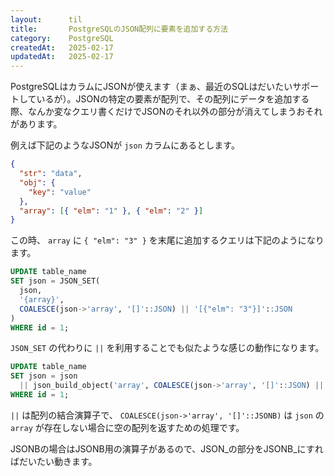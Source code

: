 ```yaml
---
layout:      til
title:       PostgreSQLのJSON配列に要素を追加する方法
category:    PostgreSQL
createdAt:   2025-02-17
updatedAt:   2025-02-17
---
```


PostgreSQLはカラムにJSONが使えます（まぁ、最近のSQLはだいたいサポートしているが）。JSONの特定の要素が配列で、その配列にデータを追加する際、なんか変なクエリ書くだけでJSONのそれ以外の部分が消えてしまうおそれがあります。

例えば下記のようなJSONが `json` カラムにあるとします。

```json
{
  "str": "data",
  "obj": {
    "key": "value"
  },
  "array": [{ "elm": "1" }, { "elm": "2" }]
}
```

この時、 `array` に `{ "elm": "3" }` を末尾に追加するクエリは下記のようになります。

```sql
UPDATE table_name
SET json = JSON_SET(
  json,
  '{array}',
  COALESCE(json->'array', '[]'::JSON) || '[{"elm": "3"}]'::JSON
)
WHERE id = 1;
```

`JSON_SET` の代わりに `||` を利用することでも似たような感じの動作になります。

```sql
UPDATE table_name
SET json = json 
  || json_build_object('array', COALESCE(json->'array', '[]'::JSON) || '[{"elm": "3"}]'::JSON)
WHERE id = 1;
```

`||` は配列の結合演算子で、 `COALESCE(json->'array', '[]'::JSONB)` は `json` の `array` が存在しない場合に空の配列を返すための処理です。

JSONBの場合はJSONB用の演算子があるので、JSON_の部分をJSONB_にすればだいたい動きます。
